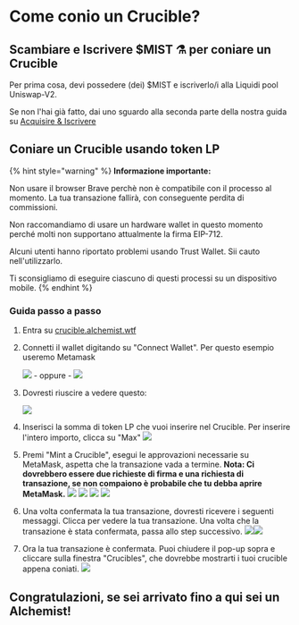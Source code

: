 # Come conio un Crucible?

## Scambiare e Iscrivere $MIST ⚗️ per coniare un Crucible

Per prima cosa, devi possedere \(dei\) $MIST e iscriverlo/i alla Liquidi pool Uniswap-V2. 

Se non l'hai già fatto, dai uno sguardo alla seconda parte della nostra guida su [Acquisire & Iscrivere ](https://app.gitbook.com/@alchemist-docs/s/mist/~/drafts/-M_wCAg-4UamwHrdOoHU/v/italian/acquiring-and-subscribing)

## Coniare un Crucible usando token LP

{% hint style="warning" %}
**Informazione importante:** 

Non usare il browser Brave perchè non è compatibile con il processo al momento. La tua transazione fallirà, con conseguente perdita di commissioni. 

Non raccomandiamo di usare un hardware wallet in questo momento perché molti non supportano attualmente la firma EIP-712. 

Alcuni utenti hanno riportato problemi usando Trust Wallet. Sii cauto nell'utilizzarlo.

Ti sconsigliamo di eseguire ciascuno di questi processi su un dispositivo mobile.
{% endhint %}

### Guida passo a passo

1. Entra su [crucible.alchemist.wtf](https://crucible.alchemist.wtf/)
2. Connetti il wallet digitando su "Connect Wallet". Per questo esempio useremo Metamask

   ![](../../.gitbook/assets/screenshot-2021-05-07-at-12.48.31.png) - oppure - ![](../../.gitbook/assets/screenshot-2021-05-07-at-12.48.38.png) 

3. Dovresti riuscire a vedere questo:

    ![](../../.gitbook/assets/screenshot-2021-05-07-at-12.49.57.png) 

4. Inserisci la somma di token LP che vuoi inserire nel Crucible. Per inserire l'intero importo, clicca su "Max"   ![](../../.gitbook/assets/screenshot-2021-05-07-at-12.50.01.png)  
5. Premi "Mint a Crucible", esegui le approvazioni necessarie su MetaMask, aspetta che la transazione vada a termine.  **Nota: Ci dovrebbero essere due richieste di firma e una richiesta di transazione, se non compaiono è probabile che tu debba aprire MetaMask.**  ![](../../.gitbook/assets/screenshot-2021-05-07-at-12.50.05.png)  ![](../../.gitbook/assets/screenshot-2021-05-07-at-12.50.16.png) ![](../../.gitbook/assets/screenshot-2021-05-07-at-12.50.20.png) ![](../../.gitbook/assets/screenshot-2021-05-07-at-12.50.28.png) 
6. Una volta confermata la tua transazione, dovresti ricevere i seguenti messaggi. Clicca per vedere la tua transazione. Una volta che la transazione è stata confermata, passa allo step successivo.  ![](../../.gitbook/assets/screenshot-2021-05-07-at-13.12.02.png)![](../../.gitbook/assets/screenshot-2021-05-07-at-13.24.50.png) 
7. Ora la tua transazione è confermata. Puoi chiudere il pop-up sopra e cliccare sulla finestra "Crucibles", che dovrebbe mostrarti i tuoi crucible appena coniati. ![](../../.gitbook/assets/screenshot-2021-05-07-at-13.01.22.png) 

## **Congratulazioni, se sei arrivato fino a qui sei un Alchemist!**

